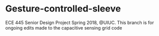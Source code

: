 # Gesture-controlled-sleeve
ECE 445 Senior Design Project Spring 2018, @UIUC. 
This branch is for ongoing edits made to the capacitive sensing grid code
